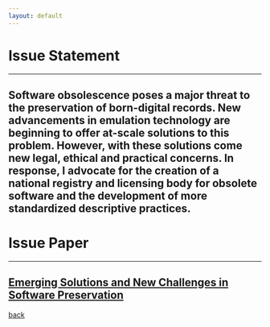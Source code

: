 ```yaml
---
layout: default
---
```




# Issue Statement
*** 


## Software obsolescence poses a major threat to the preservation of born-digital records. New advancements in emulation technology are beginning to offer at-scale solutions to this problem.  However, with these solutions come new legal, ethical and practical concerns. In response, I advocate for the creation of a national registry and licensing body for obsolete software and the development of more standardized descriptive practices.





# Issue Paper
***
## [Emerging Solutions and New Challenges in Software Preservation](./assets/IssuePaper.pdf)
[back](./)
